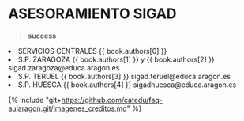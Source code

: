 # ASESORAMIENTO SIGAD

>**success**
><ul>
 <li>SERVICIOS CENTRALES <span xmlns:cc="http://creativecommons.org/ns#" property="cc:attributionName">{{ book.authors[0] }} </span></li>
   <li>S.P. ZARAGOZA <span xmlns:cc="http://creativecommons.org/ns#" property="cc:attributionName">{{ book.authors[1] }} y {{ book.authors[2] }} sigad.zaragoza@educa.aragon.es</span></li>
   <li>S.P. TERUEL <span xmlns:cc="http://creativecommons.org/ns#" property="cc:attributionName">{{ book.authors[3] }} sigad.teruel@educa.aragon.es</span></li>
   <li>S.P. HUESCA <span xmlns:cc="http://creativecommons.org/ns#" property="cc:attributionName">{{ book.authors[4] }} sigadhuesca@educa.aragon.es</span></li>
</ul>

{% include "git+https://github.com/catedu/faq-aularagon.git/imagenes_creditos.md" %}
